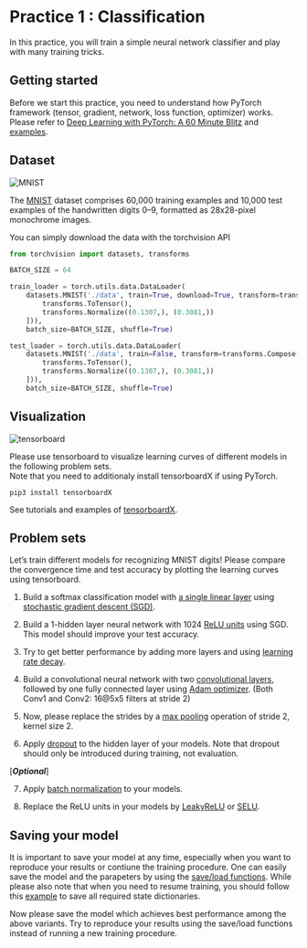 Practice 1 : Classification
===
In this practice, you will train a simple neural network classifier and play with many training tricks.

## Getting started

Before we start this practice, you need to understand how PyTorch framework (tensor, gradient, network, loss function, optimizer) works. Please refer to [Deep Learning with PyTorch: A 60 Minute Blitz](https://pytorch.org/tutorials/beginner/deep_learning_60min_blitz.html) and [examples](https://pytorch.org/tutorials/beginner/pytorch_with_examples.html).

## Dataset
![MNIST](https://www.tensorflow.org/images/mnist_0-9.png)

The [MNIST](http://yann.lecun.com/exdb/mnist/) dataset comprises 60,000 training examples and 10,000 test examples of the handwritten digits 0–9, formatted as 28x28-pixel monochrome images.

You can simply download the data with the torchvision API 
```python
from torchvision import datasets, transforms

BATCH_SIZE = 64

train_loader = torch.utils.data.DataLoader(
    datasets.MNIST('./data', train=True, download=True, transform=transforms.Compose([
        transforms.ToTensor(),
        transforms.Normalize((0.1307,), (0.3081,))
    ])), 
    batch_size=BATCH_SIZE, shuffle=True)

test_loader = torch.utils.data.DataLoader(
    datasets.MNIST('./data', train=False, transform=transforms.Compose([
        transforms.ToTensor(),
        transforms.Normalize((0.1307,), (0.3081,))
    ])), 
    batch_size=BATCH_SIZE, shuffle=True)
```

## Visualization

![tensorboard](https://www.tensorflow.org/images/mnist_tensorboard.png)

Please use tensorboard to visualize learning curves of different models in the following problem sets.  
Note that you need to additionaly install tensorboardX if using PyTorch.
```shell
pip3 install tensorboardX
```
See tutorials and examples of [tensorboardX](https://github.com/lanpa/tensorboard-pytorch).

## Problem sets
Let’s train different models for recognizing MNIST digits! Please compare the convergence time and test accuracy by plotting the learning curves using tensorboard.

1. Build a softmax classification model with [a single linear layer](https://pytorch.org/docs/stable/nn.html#linear-layers) using [stochastic gradient descent (SGD)](https://pytorch.org/docs/stable/optim.html?highlight=gradient%20descent#torch.optim.SGD).  

2. Build a 1-hidden layer neural network with 1024 [ReLU units](https://pytorch.org/docs/stable/nn.html#relu) using SGD. This model should improve your test accuracy.

3. Try to get better performance by adding more layers and using [learning rate decay](https://pytorch.org/docs/master/optim.html#how-to-adjust-learning-rate).

4. Build a convolutional neural network with two [convolutional layers](https://pytorch.org/docs/master/nn.html#torch.nn.Conv2d), followed by one fully connected layer using [Adam optimizer](https://pytorch.org/docs/stable/optim.html?highlight=gradient%20descent#torch.optim.Adam). (Both Conv1 and Conv2: 16@5x5 filters at stride 2)

5. Now, please replace the strides by a [max pooling](https://pytorch.org/docs/master/nn.html#maxpool2d) operation of stride 2, kernel size 2.

6. Apply [dropout](https://pytorch.org/docs/master/nn.html#dropout-layers) to the hidden layer of your models. Note that dropout should only be introduced during training, not evaluation.  

[***Optional***]

7. Apply [batch normalization](https://pytorch.org/docs/stable/nn.html?highlight=batchnorm#normalization-layers) to your models.

8. Replace the ReLU units in your models by [LeakyReLU](https://pytorch.org/docs/stable/nn.html#torch.nn.LeakyReLU) or [SELU](https://pytorch.org/docs/stable/nn.html#torch.nn.SELU).

## Saving your model
It is important to save your model at any time, especially when you want to reproduce your results or contiune the training procedure. One can easily save the model and the parapeters by using the [save/load functions](https://pytorch.org/docs/master/notes/serialization.html). While please also note that when you need to resume training, you should follow this [example](https://discuss.pytorch.org/t/saving-and-loading-a-model-in-pytorch/2610/3) to save all required state dictionaries.

Now please save the model which achieves best performance among the above variants. Try to reproduce your results using the save/load functions instead of running a new training procedure.